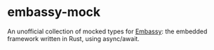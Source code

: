 # embassy-mock
An unofficial collection of mocked types for [Embassy](https://github.com/embassy-rs/embassy): the embedded framework written in Rust, using async/await.

